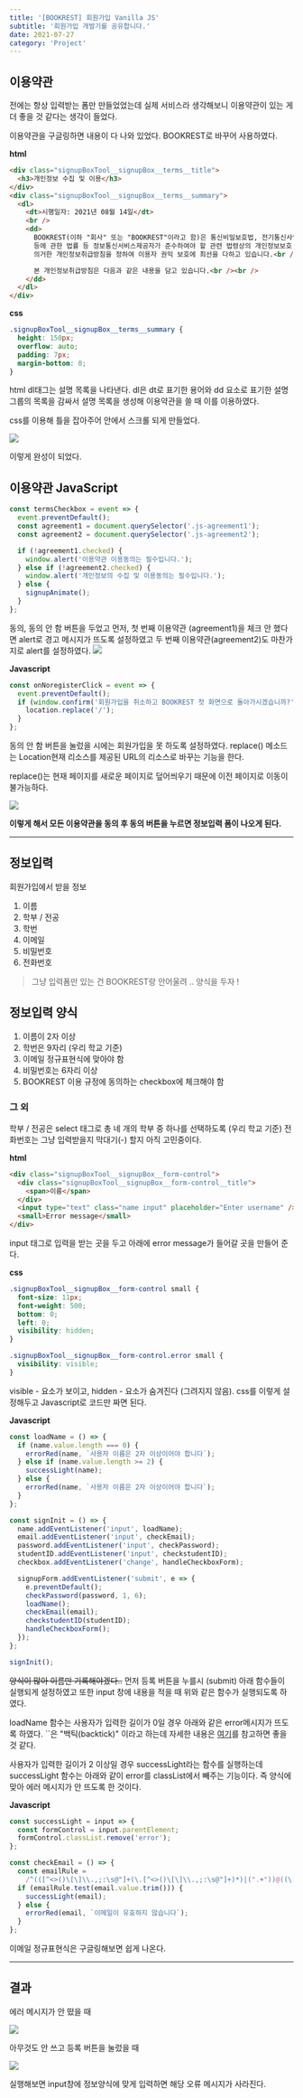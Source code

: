```yaml
---
title: '[BOOKREST] 회원가입 Vanilla JS'
subtitle: '회원가입 개발기를 공유합니다.'
date: 2021-07-27
category: 'Project'
---
```


## 이용약관

전에는 항상 입력받는 폼만 만들었었는데 실제 서비스라 생각해보니 이용약관이 있는 게 더 좋을 것 같다는 생각이 들었다.

이용약관을 구글링하면 내용이 다 나와 있었다.
BOOKREST로 바꾸어 사용하였다.

<b>html</b>

```html
<div class="signupBoxTool__signupBox__terms__title">
  <h3>개인정보 수집 및 이용</h3>
</div>
<div class="signupBoxTool__signupBox__terms__summary">
  <dl>
    <dt>시행일자: 2021년 08월 14일</dt>
    <br />
    <dd>
      BOOKREST(이하 "회사" 또는 "BOOKREST"이라고 함)은 통신비밀보호법, 전기통신사업법, 정보통신망 이용촉진 및 정보보호
      등에 관한 법률 등 정보통신서비스제공자가 준수하여야 할 관련 법령상의 개인정보보호 규정을 준수하며, 관련 법령에
      의거한 개인정보취급방침을 정하여 이용자 권익 보호에 최선을 다하고 있습니다.<br /><br />

      본 개인정보취급방침은 다음과 같은 내용을 담고 있습니다.<br /><br />
    </dd>
  </dl>
</div>
```

<b>css</b>

```css
.signupBoxTool__signupBox__terms__summary {
  height: 150px;
  overflow: auto;
  padding: 7px;
  margin-bottom: 0;
}
```

html dl태그는 설명 목록을 나타낸다.
dl은 dt로 표기한 용어와 dd 요소로 표기한 설명 그룹의 목록을 감싸서 설명 목록을 생성해 이용약관을 쓸 때 이를 이용하였다.

css를 이용해 틀을 잡아주어 안에서 스크롤 되게 만들었다.

![](https://images.velog.io/images/seulhyi/post/d7edf614-0c8d-49df-9a27-8cbe586039e5/image.png)

이렇게 완성이 되었다.

## 이용약관 JavaScript

```javascript
const termsCheckbox = event => {
  event.preventDefault();
  const agreement1 = document.querySelector('.js-agreement1');
  const agreement2 = document.querySelector('.js-agreement2');

  if (!agreement1.checked) {
    window.alert('이용약관 이용동의는 필수입니다.');
  } else if (!agreement2.checked) {
    window.alert('개인정보의 수집 및 이용동의는 필수입니다.');
  } else {
    signupAnimate();
  }
};
```

동의, 동의 안 함 버튼을 두었고 먼저, 첫 번째 이용약관 (agreement1)을 체크 안 했다면 alert로 경고 메시지가 뜨도록 설정하였고 두 번째 이용약관(agreement2)도 마찬가지로 alert를 설정하였다.
![](https://images.velog.io/images/seulhyi/post/c261afa5-247d-4456-b320-73becc01e908/image.png)

<b>Javascript</b>

```javascript
const onNoregisterClick = event => {
  event.preventDefault();
  if (window.confirm('회원가입을 취소하고 BOOKREST 첫 화면으로 돌아가시겠습니까?')) {
    location.replace('/');
  }
};
```

동의 안 함 버튼을 눌렀을 시에는 회원가입을 못 하도록 설정하였다.
replace() 메소드는 Location현재 리소스를 제공된 URL의 리소스로 바꾸는 기능을 한다.

replace()는 현재 페이지를 새로운 페이지로 덮어씌우기 때문에 이전 페이지로 이동이 불가능하다.

![](https://images.velog.io/images/seulhyi/post/2c9214f3-6549-452e-9667-9a114f20a39c/image.png)

**이렇게 해서 모든 이용약관을 동의 후 동의 버튼을 누르면 정보입력 폼이 나오게 된다.**

---

## 정보입력

회원가입에서 받을 정보

1. 이름
2. 학부 / 전공
3. 학번
4. 이메일
5. 비밀번호
6. 전화번호

> 그냥 입력폼만 있는 건 BOOKREST랑 안어울려 .. 양식을 두자 !

## 정보입력 양식

1. 이름이 2자 이상
2. 학번은 9자리 (우리 학교 기준)
3. 이메일 정규표현식에 맞아야 함
4. 비밀번호는 6자리 이상
5. BOOKREST 이용 규정에 동의하는 checkbox에 체크해야 함

### 그 외

학부 / 전공은 select 태그로 총 네 개의 학부 중 하나를 선택하도록 (우리 학교 기준)
전화번호는 그냥 입력받을지 막대기(-) 할지 아직 고민중이다.

<b>html</b>

```html
<div class="signupBoxTool__signupBox__form-control">
  <div class="signupBoxTool__signupBox__form-control__title">
    <span>이름</span>
  </div>
  <input type="text" class="name input" placeholder="Enter username" />
  <small>Error message</small>
</div>
```

input 태그로 입력을 받는 곳을 두고 아래에 error message가 들어갈 곳을 만들어 준다.

<b>css</b>

```css
.signupBoxTool__signupBox__form-control small {
  font-size: 11px;
  font-weight: 500;
  bottom: 0;
  left: 0;
  visibility: hidden;
}

.signupBoxTool__signupBox__form-control.error small {
  visibility: visible;
}
```

visible - 요소가 보이고, hidden - 요소가 숨겨진다 (그려지지 않음).
css를 이렇게 설정해두고 Javascript로 코드만 짜면 된다.

<b>Javascript</b>

```javascript
const loadName = () => {
  if (name.value.length === 0) {
    errorRed(name, `사용자 이름은 2자 이상이어야 합니다`);
  } else if (name.value.length >= 2) {
    successLight(name);
  } else {
    errorRed(name, `사용자 이름은 2자 이상이어야 합니다`);
  }
};

const signInit = () => {
  name.addEventListener('input', loadName);
  email.addEventListener('input', checkEmail);
  password.addEventListener('input', checkPassword);
  studentID.addEventListener('input', checkstudentID);
  checkbox.addEventListener('change', handleCheckboxForm);

  signupForm.addEventListener('submit', e => {
    e.preventDefault();
    checkPassword(password, 1, 6);
    loadName();
    checkEmail(email);
    checkstudentID(studentID);
    handleCheckboxForm();
  });
};

signInit();
```

~~양식이 많아 이름만 기록해야겠다..~~
먼저 등록 버튼을 누를시 (submit) 아래 함수들이 실행되게 설정하였고 또한 input 창에 내용을 적을 때 위와 같은 함수가 실행되도록 하였다.

loadName 함수는 사용자가 입력한 길이가 0일 경우 아래와 같은 error메시지가 뜨도록 하였다.
``은 "백틱(backtick)" 이라고 하는데 자세한 내용은 [여기](https://developer.mozilla.org/ko/docs/Web/JavaScript/Reference/Template_literals)를 참고하면 좋을 것 같다.

사용자가 입력한 길이가 2 이상일 경우 successLight라는 함수를 실행하는데 successLight 함수는 아래와 같이 error를 classList에서 빼주는 기능이다. 즉 양식에 맞아 에러 메시지가 안 뜨도록 한 것이다.

<b>Javascript</b>

```javascript
const successLight = input => {
  const formControl = input.parentElement;
  formControl.classList.remove('error');
};
```

```javascript
const checkEmail = () => {
  const emailRule =
    /^(([^<>()\[\]\\.,;:\s@"]+(\.[^<>()\[\]\\.,;:\s@"]+)*)|(".+"))@((\[[0-9]{1,3}\.[0-9]{1,3}\.[0-9]{1,3}\.[0-9]{1,3}\])|(([a-zA-Z\-0-9]+\.)+[a-zA-Z]{2,}))$/;
  if (emailRule.test(email.value.trim())) {
    successLight(email);
  } else {
    errorRed(email, `이메일이 유효하지 않습니다`);
  }
};
```

이메일 정규표현식은 구글링해보면 쉽게 나온다.

---

## 결과

에러 메시지가 안 떴을 때

![](https://images.velog.io/images/seulhyi/post/bc35258d-baf8-4331-9c32-ee99ba1df455/image.png)

아무것도 안 쓰고 등록 버튼을 눌렀을 때

![](https://images.velog.io/images/seulhyi/post/efafd5e3-5e93-4cd2-a5cb-a08dc4327f21/image.png)

실행해보면 input창에 정보양식에 맞게 입력하면 해당 오류 메시지가 사라진다.
